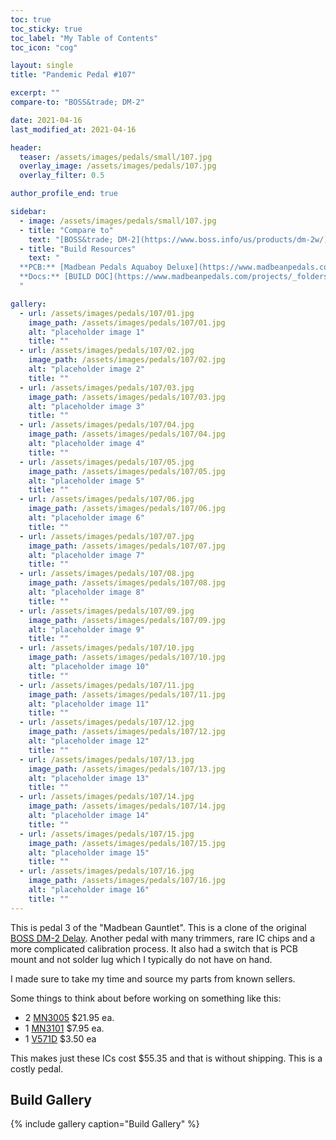 ```yaml
---
toc: true
toc_sticky: true
toc_label: "My Table of Contents"
toc_icon: "cog"

layout: single
title: "Pandemic Pedal #107"

excerpt: ""
compare-to: "BOSS&trade; DM-2"

date: 2021-04-16
last_modified_at: 2021-04-16

header:
  teaser: /assets/images/pedals/small/107.jpg
  overlay_image: /assets/images/pedals/107.jpg
  overlay_filter: 0.5

author_profile_end: true

sidebar:
  - image: /assets/images/pedals/small/107.jpg
  - title: "Compare to"
    text: "[BOSS&trade; DM-2](https://www.boss.info/us/products/dm-2w/)"
  - title: "Build Resources"
    text: "
  **PCB:** [Madbean Pedals Aquaboy Deluxe](https://www.madbeanpedals.com/projects/index.html)<br>
  **Docs:** [BUILD DOC](https://www.madbeanpedals.com/projects/_folders/Delay/pdf/AquaboyDLX_2019.pdf)
  "

gallery:
  - url: /assets/images/pedals/107/01.jpg
    image_path: /assets/images/pedals/107/01.jpg
    alt: "placeholder image 1"
    title: ""
  - url: /assets/images/pedals/107/02.jpg
    image_path: /assets/images/pedals/107/02.jpg
    alt: "placeholder image 2"
    title: ""
  - url: /assets/images/pedals/107/03.jpg
    image_path: /assets/images/pedals/107/03.jpg
    alt: "placeholder image 3"
    title: ""
  - url: /assets/images/pedals/107/04.jpg
    image_path: /assets/images/pedals/107/04.jpg
    alt: "placeholder image 4"
    title: ""
  - url: /assets/images/pedals/107/05.jpg
    image_path: /assets/images/pedals/107/05.jpg
    alt: "placeholder image 5"
    title: ""
  - url: /assets/images/pedals/107/06.jpg
    image_path: /assets/images/pedals/107/06.jpg
    alt: "placeholder image 6"
    title: ""
  - url: /assets/images/pedals/107/07.jpg
    image_path: /assets/images/pedals/107/07.jpg
    alt: "placeholder image 7"
    title: ""
  - url: /assets/images/pedals/107/08.jpg
    image_path: /assets/images/pedals/107/08.jpg
    alt: "placeholder image 8"
    title: ""
  - url: /assets/images/pedals/107/09.jpg
    image_path: /assets/images/pedals/107/09.jpg
    alt: "placeholder image 9"
    title: ""
  - url: /assets/images/pedals/107/10.jpg
    image_path: /assets/images/pedals/107/10.jpg
    alt: "placeholder image 10"
    title: ""
  - url: /assets/images/pedals/107/11.jpg
    image_path: /assets/images/pedals/107/11.jpg
    alt: "placeholder image 11"
    title: ""
  - url: /assets/images/pedals/107/12.jpg
    image_path: /assets/images/pedals/107/12.jpg
    alt: "placeholder image 12"
    title: ""
  - url: /assets/images/pedals/107/13.jpg
    image_path: /assets/images/pedals/107/13.jpg
    alt: "placeholder image 13"
    title: ""
  - url: /assets/images/pedals/107/14.jpg
    image_path: /assets/images/pedals/107/14.jpg
    alt: "placeholder image 14"
    title: ""
  - url: /assets/images/pedals/107/15.jpg
    image_path: /assets/images/pedals/107/15.jpg
    alt: "placeholder image 15"
    title: ""
  - url: /assets/images/pedals/107/16.jpg
    image_path: /assets/images/pedals/107/16.jpg
    alt: "placeholder image 16"
    title: ""
---
```


This is pedal 3 of the "Madbean Gauntlet". This is a clone of the original [BOSS DM-2 Delay](https://www.guitarworld.com/features/classic-gear-boss-dm-2). Another pedal with many trimmers, rare IC chips and a more complicated calibration process. It also had a switch that is PCB mount and not solder lug which I typically do not have on hand.

I made sure to take my time and source my parts from known sellers. 

Some things to think about before working on something like this:

* 2 [MN3005](http://smallbear-electronics.mybigcommerce.com/mn3005-re-makes-xvive-audio/) $21.95 ea.
* 1 [MN3101](http://smallbear-electronics.mybigcommerce.com/ic-mn3101/) $7.95 ea.
* 1 [V571D](http://smallbear-electronics.mybigcommerce.com/ic-v571d/) $3.50 ea

This makes just these ICs cost $55.35 and that is without shipping. This is a costly pedal.

## Build Gallery ##

{% include gallery caption="Build Gallery" %}